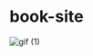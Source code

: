 # book-site
![gif (1)](https://user-images.githubusercontent.com/66203700/198363066-7fec6416-62d3-4678-923f-3db90c23fde6.gif)
